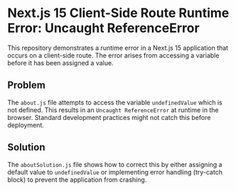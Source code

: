 # Next.js 15 Client-Side Route Runtime Error: Uncaught ReferenceError

This repository demonstrates a runtime error in a Next.js 15 application that occurs on a client-side route. The error arises from accessing a variable before it has been assigned a value.

## Problem

The `about.js` file attempts to access the variable `undefinedValue` which is not defined.  This results in an `Uncaught ReferenceError` at runtime in the browser.  Standard development practices might not catch this before deployment.

## Solution

The `aboutSolution.js` file shows how to correct this by either assigning a default value to `undefinedValue` or implementing error handling (try-catch block) to prevent the application from crashing.